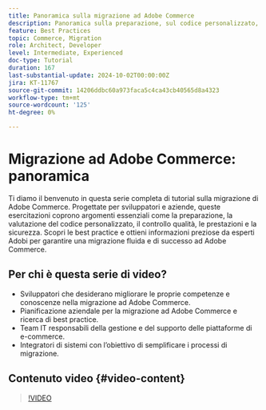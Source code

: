 ```yaml
---
title: Panoramica sulla migrazione ad Adobe Commerce
description: Panoramica sulla preparazione, sul codice personalizzato, sul controllo qualità, sulle prestazioni e sulla sicurezza durante la migrazione ad Adobe Commerce.
feature: Best Practices
topic: Commerce, Migration
role: Architect, Developer
level: Intermediate, Experienced
doc-type: Tutorial
duration: 167
last-substantial-update: 2024-10-02T00:00:00Z
jira: KT-11767
source-git-commit: 14206ddbc60a973faca5c4ca43cb40565d8a4323
workflow-type: tm+mt
source-wordcount: '125'
ht-degree: 0%

---
```



# Migrazione ad Adobe Commerce: panoramica

Ti diamo il benvenuto in questa serie completa di tutorial sulla migrazione di Adobe Commerce. Progettate per sviluppatori e aziende, queste esercitazioni coprono argomenti essenziali come la preparazione, la valutazione del codice personalizzato, il controllo qualità, le prestazioni e la sicurezza. Scopri le best practice e ottieni informazioni preziose da esperti Adobi per garantire una migrazione fluida e di successo ad Adobe Commerce.

## Per chi è questa serie di video?

* Sviluppatori che desiderano migliorare le proprie competenze e conoscenze nella migrazione ad Adobe Commerce.
* Pianificazione aziendale per la migrazione ad Adobe Commerce e ricerca di best practice.
* Team IT responsabili della gestione e del supporto delle piattaforme di e-commerce.
* Integratori di sistemi con l’obiettivo di semplificare i processi di migrazione.

## Contenuto video {#video-content}

>[!VIDEO](https://video.tv.adobe.com/v/3432846/?learn=on)
